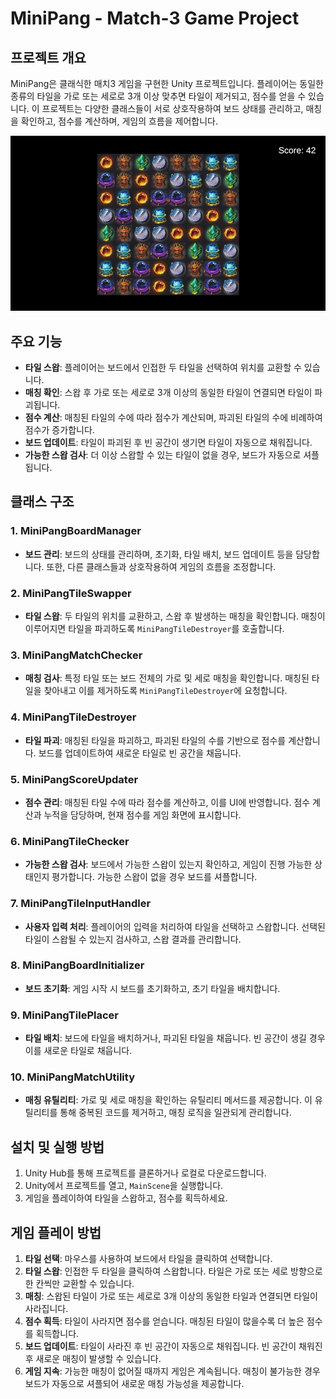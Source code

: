 # MiniPang - Match-3 Game Project

## 프로젝트 개요

MiniPang은 클래식한 매치3 게임을 구현한 Unity 프로젝트입니다. 플레이어는 동일한 종류의 타일을 가로 또는 세로로 3개 이상 맞추면 타일이 제거되고, 점수를 얻을 수 있습니다. 이 프로젝트는 다양한 클래스들이 서로 상호작용하여 보드 상태를 관리하고, 매칭을 확인하고, 점수를 계산하며, 게임의 흐름을 제어합니다.

![이미지 설명](PlayImage.jpg)

## 주요 기능

- **타일 스왑**: 플레이어는 보드에서 인접한 두 타일을 선택하여 위치를 교환할 수 있습니다.
- **매칭 확인**: 스왑 후 가로 또는 세로로 3개 이상의 동일한 타일이 연결되면 타일이 파괴됩니다.
- **점수 계산**: 매칭된 타일의 수에 따라 점수가 계산되며, 파괴된 타일의 수에 비례하여 점수가 증가합니다.
- **보드 업데이트**: 타일이 파괴된 후 빈 공간이 생기면 타일이 자동으로 채워집니다.
- **가능한 스왑 검사**: 더 이상 스왑할 수 있는 타일이 없을 경우, 보드가 자동으로 셔플됩니다.

## 클래스 구조

### 1. MiniPangBoardManager

- **보드 관리**: 보드의 상태를 관리하며, 초기화, 타일 배치, 보드 업데이트 등을 담당합니다. 또한, 다른 클래스들과 상호작용하여 게임의 흐름을 조정합니다.

### 2. MiniPangTileSwapper

- **타일 스왑**: 두 타일의 위치를 교환하고, 스왑 후 발생하는 매칭을 확인합니다. 매칭이 이루어지면 타일을 파괴하도록 `MiniPangTileDestroyer`를 호출합니다.

### 3. MiniPangMatchChecker

- **매칭 검사**: 특정 타일 또는 보드 전체의 가로 및 세로 매칭을 확인합니다. 매칭된 타일을 찾아내고 이를 제거하도록 `MiniPangTileDestroyer`에 요청합니다.

### 4. MiniPangTileDestroyer

- **타일 파괴**: 매칭된 타일을 파괴하고, 파괴된 타일의 수를 기반으로 점수를 계산합니다. 보드를 업데이트하여 새로운 타일로 빈 공간을 채웁니다.

### 5. MiniPangScoreUpdater

- **점수 관리**: 매칭된 타일 수에 따라 점수를 계산하고, 이를 UI에 반영합니다. 점수 계산과 누적을 담당하며, 현재 점수를 게임 화면에 표시합니다.

### 6. MiniPangTileChecker

- **가능한 스왑 검사**: 보드에서 가능한 스왑이 있는지 확인하고, 게임이 진행 가능한 상태인지 평가합니다. 가능한 스왑이 없을 경우 보드를 셔플합니다.

### 7. MiniPangTileInputHandler

- **사용자 입력 처리**: 플레이어의 입력을 처리하여 타일을 선택하고 스왑합니다. 선택된 타일이 스왑될 수 있는지 검사하고, 스왑 결과를 관리합니다.

### 8. MiniPangBoardInitializer

- **보드 초기화**: 게임 시작 시 보드를 초기화하고, 초기 타일을 배치합니다.

### 9. MiniPangTilePlacer

- **타일 배치**: 보드에 타일을 배치하거나, 파괴된 타일을 채웁니다. 빈 공간이 생길 경우 이를 새로운 타일로 채웁니다.

### 10. MiniPangMatchUtility

- **매칭 유틸리티**: 가로 및 세로 매칭을 확인하는 유틸리티 메서드를 제공합니다. 이 유틸리티를 통해 중복된 코드를 제거하고, 매칭 로직을 일관되게 관리합니다.

## 설치 및 실행 방법

1. Unity Hub를 통해 프로젝트를 클론하거나 로컬로 다운로드합니다.
2. Unity에서 프로젝트를 열고, `MainScene`을 실행합니다.
3. 게임을 플레이하여 타일을 스왑하고, 점수를 획득하세요.

## 게임 플레이 방법

1. **타일 선택**: 마우스를 사용하여 보드에서 타일을 클릭하여 선택합니다.
2. **타일 스왑**: 인접한 두 타일을 클릭하여 스왑합니다. 타일은 가로 또는 세로 방향으로 한 칸씩만 교환할 수 있습니다.
3. **매칭**: 스왑된 타일이 가로 또는 세로로 3개 이상의 동일한 타일과 연결되면 타일이 사라집니다.
4. **점수 획득**: 타일이 사라지면 점수를 얻습니다. 매칭된 타일이 많을수록 더 높은 점수를 획득합니다.
5. **보드 업데이트**: 타일이 사라진 후 빈 공간이 자동으로 채워집니다. 빈 공간이 채워진 후 새로운 매칭이 발생할 수 있습니다.
6. **게임 지속**: 가능한 매칭이 없어질 때까지 게임은 계속됩니다. 매칭이 불가능한 경우 보드가 자동으로 셔플되어 새로운 매칭 가능성을 제공합니다.
